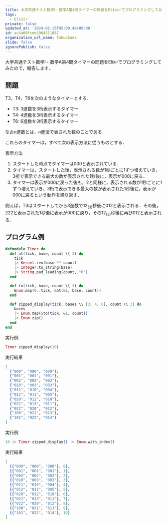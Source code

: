 ```yaml
---
title: 大学共通テスト数学Ⅰ・数学A第4問タイマーの問題をElixirでプログラミングしてみた
tags:
  - Elixir
private: false
updated_at: '2024-01-15T05:00:48+09:00'
id: ac4a60fcee3964511087
organization_url_name: fukuokaex
slide: false
ignorePublish: false
---
```

大学共通テスト数学Ⅰ・数学A第4問タイマーの問題をElixirでプログラミングしてみたので，報告します．

## 問題

T3，T4，T6を次のようなタイマーとする．

* T3: 3進数を3桁表示するタイマー
* T4: 4進数を3桁表示するタイマー
* T6: 6進数を3桁表示するタイマー

なお$n$進数とは，$n$進法で表された数のことである．

これらのタイマーは，すべて次の表示方法に従うものとする．

表示方法

1. スタートした時点でタイマーは000と表示されている．
1. タイマーは，スタートした後，表示される数が1秒ごとに1ずつ増えていき，3桁で表示できる最大の数が表示された1秒後に，表示が000に戻る．
1. タイマーは表示が000に戻った後も，2と同様に，表示される数が1秒ごとに1ずつ増えていき，3桁で表示できる最大の数が表示された1秒後に，表示が000に戻るという動作を繰り返す．

例えば，T3はスタートしてから3進数で$12_{(3)}$秒後に012と表示される．その後，222と表示された1秒後に表示が000に戻り，その$12_{(3)}$秒後に再び012と表示される．

## プログラム例

```elixir
defmodule Timer do
  def at(tick, base, count \\ 3) do
    tick
    |> Kernel.rem(base ** count)
    |> Integer.to_string(base)
    |> String.pad_leading(count, "0")
  end

  def to(tick, base, count \\ 3) do
    Enum.map(0..tick, &at(&1, base, count))
  end

  def zipped_display(tick, bases \\ [3, 4, 6], count \\ 3) do
    bases
    |> Enum.map(&to(tick, &1, count))
    |> Enum.zip()
  end
end
```

実行例

```elixir
Timer.zipped_display(10)
```

実行結果

```elixir
[
  {"000", "000", "000"},
  {"001", "001", "001"},
  {"002", "002", "002"},
  {"010", "003", "003"},
  {"011", "010", "004"},
  {"012", "011", "005"},
  {"020", "012", "010"},
  {"021", "013", "011"},
  {"022", "020", "012"},
  {"100", "021", "013"},
  {"101", "022", "014"}
]
```

実行例

```elixir
10 |> Timer.zipped_display() |> Enum.with_index()
```

実行結果

```elixir
[
  {{"000", "000", "000"}, 0},
  {{"001", "001", "001"}, 1},
  {{"002", "002", "002"}, 2},
  {{"010", "003", "003"}, 3},
  {{"011", "010", "004"}, 4},
  {{"012", "011", "005"}, 5},
  {{"020", "012", "010"}, 6},
  {{"021", "013", "011"}, 7},
  {{"022", "020", "012"}, 8},
  {{"100", "021", "013"}, 9},
  {{"101", "022", "014"}, 10}
]
```



